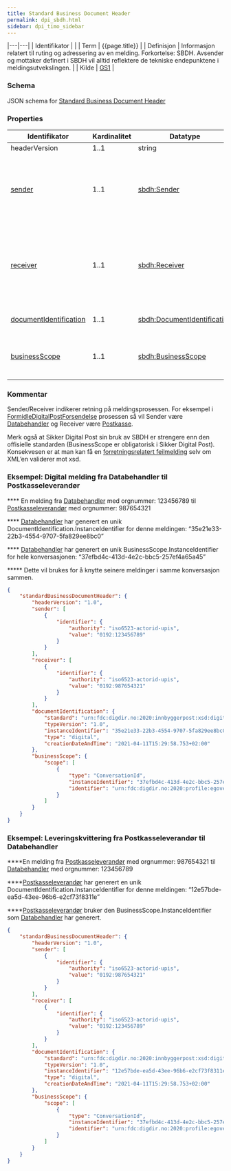```yaml
---
title: Standard Business Document Header
permalink: dpi_sbdh.html
sidebar: dpi_timo_sidebar
---
```


<!-- ![](/images/dpi/underarbeide.png) -->

|---|---|
| Identifikator | |
| Term          | {{page.title}} |
| Definisjon    | Informasjon relatert til ruting og adressering av en melding. Forkortelse: SBDH. Avsender og mottaker definert i SBDH vil alltid reflektere de tekniske endepunktene i meldingsutvekslingen. |
| Kilde         | [GS1](http://www.gs1.org) |

### Schema
JSON schema for [Standard Business Document Header](schemas/common/sbdh.schema.json)

### Properties

| Identifikator                                    | Kardinalitet | Datatype                                              | Kommentar                                                                                                                                                                                   |
| ------------------------------------------------ | ------------ | ----------------------------------------------------- | ------------------------------------------------------------------------------------------------------------------------------------------------------------------------------------------- |
| headerVersion                                    | 1..1         | string                                             | “1.0”                                                                                                                                                                                       |
| [sender](dpi_sender.html)                                 | 1..1         | [sbdh:Sender](dpi_sender.html)                                 | Identifikator (organisasjonsnummer) til virksomheten som initierer (er avsender) i meldingsprosessen. Alle kvitteringer skal addresseres til denne parten som mottaker                      |
| [receiver](dpi_receiver.html)                             | 1..1         | [sbdh:Receiver](dpi_receiver.html)                             | Identifikator (organisasjonsnummer) til virksomheten som er sluttmottaker i meldingsprosessen. Ved initiell sending av melding vil dette alltid være en postboks eller utskriftsleverandør. |
| [documentIdentification](dpi_documentidentification.html) | 1..1         | [sbdh:DocumentIdentification](dpi_documentidentification.html) | Unik identifikator for meldingen, generert av Avsender                                                                                                                                      |
| [businessScope](dpi_businessscope.html)                   | 1..1         | [sbdh:BusinessScope](dpi_businessscope.html)                   | Unik identifikator for konversasjonen, knytter meldinger og tilhørende kvitteringer sammen                                                                                                  |

### Kommentar

Sender/Receiver indikerer retning på meldingsprosessen. For eksempel i [FormidleDigitalPostForsendelse](sdp_formidledigitalpostforsendelse.html)
prosessen så vil Sender være [Databehandler](dpi_aktorer.html#roller) og Receiver være [Postkasse](dpi_aktorer.html#roller).

Merk også at Sikker Digital Post sin bruk av SBDH er strengere enn den offisielle standarden (BusinessScope er obligatorisk i Sikker Digital Post). Konsekvesen er at man kan få en [forretningsrelatert feilmelding](sdp_forretningsfeil.html) selv om XML’en validerer mot xsd.

### Eksempel: Digital melding fra Databehandler til Postkasseleverandør

**** En melding fra [Databehandler](sdp_aktorer.html#rollerl) med orgnummer: 123456789
til [Postkasseleverandør](sdp_aktorer.html) med orgnummer: 987654321

**** [Databehandler](sdp_aktorer.html#roller) har generert en unik
DocumentIdentification.InstanceIdentifier for denne meldingen:
“35e21e33-22b3-4554-9707-5fa829ee8bc0”

**** [Databehandler](hsdp_aktorer.html#roller) har generert en unik
BusinessScope.InstanceIdentifier for hele konversasjonen:
“37efbd4c-413d-4e2c-bbc5-257ef4a65a45”

****\* Dette vil brukes for å knytte seinere meldinger i samme
konversasjon sammen.


```json
{
    "standardBusinessDocumentHeader": {
        "headerVersion": "1.0",
        "sender": [
            {
                "identifier": {
                    "authority": "iso6523-actorid-upis",
                    "value": "0192:123456789"
                }
            }
        ],
        "receiver": [
            {
                "identifier": {
                    "authority": "iso6523-actorid-upis",
                    "value": "0192:987654321"
                }
            }
        ],
        "documentIdentification": {
            "standard": "urn:fdc:digdir.no:2020:innbyggerpost:xsd:digital::digital##urn:fdc:digdir.no:2020:innbyggerpost:schema:digital::1.0",
            "typeVersion": "1.0",
            "instanceIdentifier": "35e21e33-22b3-4554-9707-5fa829ee8bc0",
            "type": "digital",
            "creationDateAndTime": "2021-04-11T15:29:58.753+02:00"
        },
        "businessScope": {
            "scope": [
                {
                    "type": "ConversationId",
                    "instanceIdentifier": "37efbd4c-413d-4e2c-bbc5-257ef4a65a45",
                    "identifier": "urn:fdc:digdir.no:2020:profile:egovernment:innbyggerpost:digital:ver1.0"
                }
            ]
        }
    }
}

```

### Eksempel: Leveringskvittering fra Postkasseleverandør til Databehandler

****En melding fra [Postkasseleverandør](../Aktorer.md) med orgnummer:
987654321 til [Databehandler](sdp_aktorer.html) med orgnummer: 123456789

****[Postkasseleverandør](sdp_aktorer.html) har generert en unik
DocumentIdentification.InstanceIdentifier for denne meldingen:
“12e57bde-ea5d-43ee-96b6-e2cf73f8311e”

****[Postkasseleverandør](sdp_aktorer.html) bruker den
BusinessScope.InstanceIdentifier som [Databehandler](sdp_aktorer.html) har
generert.


```json
{
    "standardBusinessDocumentHeader": {
        "headerVersion": "1.0",
        "sender": [
            {
                "identifier": {
                    "authority": "iso6523-actorid-upis",
                    "value": "0192:987654321"
                }
            }
        ],
        "receiver": [
            {
                "identifier": {
                    "authority": "iso6523-actorid-upis",
                    "value": "0192:123456789"
                }
            }
        ],
        "documentIdentification": {
            "standard": "urn:fdc:digdir.no:2020:innbyggerpost:xsd:digital::leveringskvittering##urn:fdc:digdir.no:2020:innbyggerpost:schema:leveringskvittering::1.0",
            "typeVersion": "1.0",
            "instanceIdentifier": "12e57bde-ea5d-43ee-96b6-e2cf73f8311e",
            "type": "digital",
            "creationDateAndTime": "2021-04-11T15:29:58.753+02:00"
        },
        "businessScope": {
            "scope": [
                {
                    "type": "ConversationId",
                    "instanceIdentifier": "37efbd4c-413d-4e2c-bbc5-257ef4a65a45",
                    "identifier": "urn:fdc:digdir.no:2020:profile:egovernment:innbyggerpost:digital:ver1.0"
                }
            ]
        }
    }
}
```
